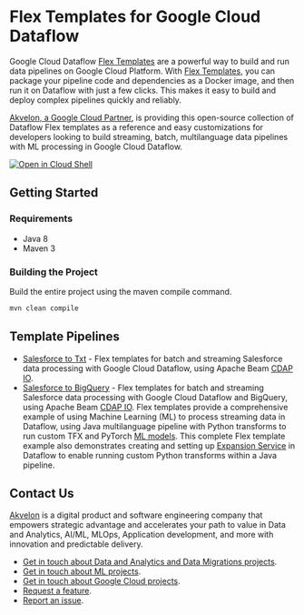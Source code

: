 # Flex Templates for Google Cloud Dataflow

Google Cloud Dataflow [Flex Templates](https://cloud.google.com/dataflow/docs/concepts/dataflow-templates) are a powerful way to build and run data pipelines on Google Cloud Platform. With [Flex Templates](https://cloud.google.com/dataflow/docs/guides/templates/using-flex-templates), you can package your pipeline code and dependencies as a Docker image, and then run it on Dataflow with just a few clicks. This makes it easy to build and deploy complex pipelines quickly and reliably.

[Akvelon, a Google Cloud Partner](https://cloud.google.com/find-a-partner/partner/akvelon), is providing this open-source collection of Dataflow Flex templates as a reference and easy customizations for developers looking to build streaming, batch, multilanguage data pipelines with ML processing in Google Cloud Dataflow.

[![Open in Cloud Shell](http://gstatic.com/cloudssh/images/open-btn.svg)](https://console.cloud.google.com/cloudshell/editor?cloudshell_git_repo=https%3A%2F%2Fgithub.com%2Fakvelon%2FDnA_accelerators.git)

## Getting Started

### Requirements

* Java 8
* Maven 3

### Building the Project

Build the entire project using the maven compile command.

```sh
mvn clean compile
```

## Template Pipelines
* [Salesforce to Txt](salesforce-to-txt) - Flex templates for batch and streaming Salesforce data processing with Google Cloud Dataflow, using Apache Beam [CDAP IO](https://beam.apache.org/documentation/io/built-in/cdap/).
* [Salesforce to BigQuery](salesforce-to-bigquery) - Flex templates for batch and streaming Salesforce data processing with Google Cloud Dataflow and BigQuery, using Apache Beam [CDAP IO](https://beam.apache.org/documentation/io/built-in/cdap/). Flex templates provide a comprehensive example of using Machine Learning (ML) to process streaming data in Dataflow, using Java multilanguage pipeline with Python transforms to run custom TFX and PyTorch [ML models](https://github.com/akvelon/DnA_accelerators/tree/dev/dataflow/ml/salesforce). This complete Flex template example also demonstrates creating and setting up [Expansion Service](https://beam.apache.org/documentation/programming-guide/#multi-language-pipelines) in Dataflow to enable running custom Python transforms within a Java pipeline.

## Contact Us
[Akvelon](https://akvelon.com/data-analitycs/) is a digital product and software engineering company that empowers strategic advantage and accelerates your path to value in Data and Analytics, AI/ML, MLOps, Application development, and more with innovation and predictable delivery.

* [Get in touch about Data and Analytics and Data Migrations projects](https://akvelon.com/contact-us/).
* [Get in touch about ML projects](https://akvelon.com/contact-us/). 
* [Get in touch about Google Cloud projects](https://akvelon.com/contact-us/).
* [Request a feature](https://akvelon.com/contact-us/).
* [Report an issue](https://github.com/akvelon/DnA_accelerators/issues). 

